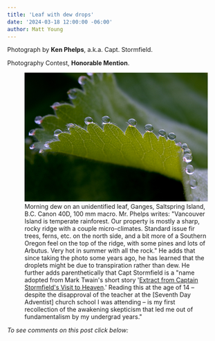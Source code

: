 ```yaml
---
title: 'Leaf with dew drops'
date: '2024-03-18 12:00:00 -06:00'
author: Matt Young
---
```


Photograph by **Ken Phelps**, a.k.a. Capt. Stormfield.

Photography Contest, **Honorable Mention**.


<figure>
<img src="/uploads/2024/Phelps_Dewy_Leaf_Sunrise.jpg" alt="Leaf with dew drops"/>
<figcaption>Morning dew on an unidentified leaf, Ganges, Saltspring Island, B.C. Canon 40D, 100&nbsp;mm macro. Mr. Phelps writes: "Vancouver Island is temperate rainforest. Our property is mostly a sharp, rocky ridge with a couple micro-climates. Standard issue fir trees, ferns, etc. on the north side, and a bit more of a Southern Oregon feel on the top of the ridge, with some pines and lots of Arbutus. Very hot in summer with all the rock." He adds that since taking the photo some years ago, he has learned that the droplets might be due to transpiration rather than dew. He further adds parenthetically that Capt Stormfield is a "name adopted from Mark Twain's short story '<a href="https://www.gutenberg.org/files/1044/1044-h/1044-h.htm">Extract from Captain Stormfield's Visit to Heaven</a>.' Reading this at the age of 14 &ndash; despite the disapproval of the teacher at the [Seventh Day Adventist] church school I was attending &ndash; is my first recollection of the awakening skepticism that led me out of fundamentalism by my undergrad years."
</figcaption>
</figure>



<i>To see comments on this post click below:</i> <!--more-->
